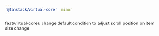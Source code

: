 ```yaml
---
'@tanstack/virtual-core': minor
---
```


feat(virtual-core): change default condition to adjust scroll position on item size change
